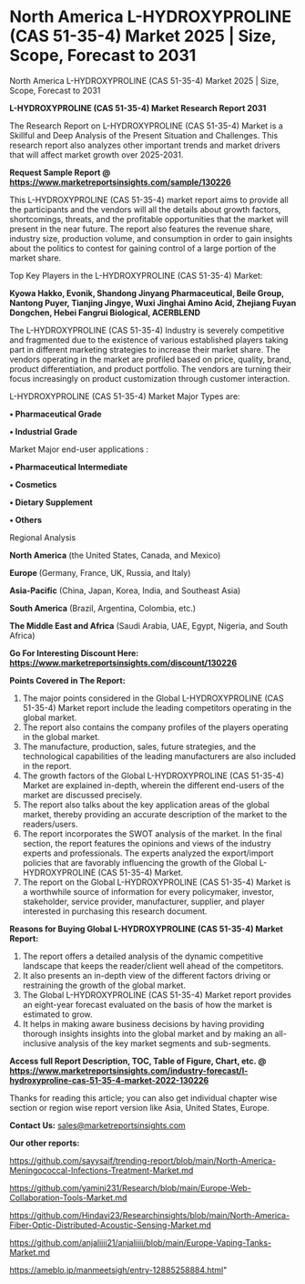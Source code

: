 # North America L-HYDROXYPROLINE (CAS 51-35-4) Market 2025 | Size, Scope, Forecast to 2031
North America L-HYDROXYPROLINE (CAS 51-35-4) Market 2025 | Size, Scope, Forecast to 2031

<strong>L-HYDROXYPROLINE (CAS 51-35-4) Market Research Report 2031</strong>

The Research Report on L-HYDROXYPROLINE (CAS 51-35-4) Market is a Skillful and Deep Analysis of the Present Situation and Challenges. This research report also analyzes other important trends and market drivers that will affect market growth over 2025-2031.

<strong>Request Sample Report @ <a href=https://www.marketreportsinsights.com/sample/130226>https://www.marketreportsinsights.com/sample/130226</a></strong>

This L-HYDROXYPROLINE (CAS 51-35-4) market report aims to provide all the participants and the vendors will all the details about growth factors, shortcomings, threats, and the profitable opportunities that the market will present in the near future. The report also features the revenue share, industry size, production volume, and consumption in order to gain insights about the politics to contest for gaining control of a large portion of the market share.

Top Key Players in the L-HYDROXYPROLINE (CAS 51-35-4) Market:

<strong>Kyowa Hakko, Evonik, Shandong Jinyang Pharmaceutical, Beile Group, Nantong Puyer, Tianjing Jingye, Wuxi Jinghai Amino Acid, Zhejiang Fuyan Dongchen, Hebei Fangrui Biological, ACERBLEND</strong>

The L-HYDROXYPROLINE (CAS 51-35-4) Industry is severely competitive and fragmented due to the existence of various established players taking part in different marketing strategies to increase their market share. The vendors operating in the market are profiled based on price, quality, brand, product differentiation, and product portfolio. The vendors are turning their focus increasingly on product customization through customer interaction.

L-HYDROXYPROLINE (CAS 51-35-4) Market Major Types are:

<strong>• Pharmaceutical Grade

• Industrial Grade</strong>

Market Major end-user applications :

<strong>• Pharmaceutical Intermediate

• Cosmetics

• Dietary Supplement

• Others</strong>

Regional Analysis

</u><strong><b>North America</b></strong> (the United States, Canada, and Mexico)

<strong><b>Europe </b></strong>(Germany, France, UK, Russia, and Italy)

<strong><b>Asia-Pacific</b></strong> (China, Japan, Korea, India, and Southeast Asia)

<strong><b>South America</b></strong> (Brazil, Argentina, Colombia, etc.)

<strong><b>The Middle East and Africa</b></strong> (Saudi Arabia, UAE, Egypt, Nigeria, and South Africa)

<strong>Go For Interesting Discount Here: <a href=https://www.marketreportsinsights.com/discount/130226>https://www.marketreportsinsights.com/discount/130226</a></strong>

<strong>Points Covered in The Report:</strong>
<ol>
  <li>The major points considered in the Global L-HYDROXYPROLINE (CAS 51-35-4) Market report include the leading competitors operating in the global market.</li>
  <li>The report also contains the company profiles of the players operating in the global market.</li>
  <li>The manufacture, production, sales, future strategies, and the technological capabilities of the leading manufacturers are also included in the report.</li>
  <li>The growth factors of the Global L-HYDROXYPROLINE (CAS 51-35-4) Market are explained in-depth, wherein the different end-users of the market are discussed precisely.</li>
  <li>The report also talks about the key application areas of the global market, thereby providing an accurate description of the market to the readers/users.</li>
  <li>The report incorporates the SWOT analysis of the market. In the final section, the report features the opinions and views of the industry experts and professionals. The experts analyzed the export/import policies that are favorably influencing the growth of the Global L-HYDROXYPROLINE (CAS 51-35-4) Market.</li>
  <li>The report on the Global L-HYDROXYPROLINE (CAS 51-35-4) Market is a worthwhile source of information for every policymaker, investor, stakeholder, service provider, manufacturer, supplier, and player interested in purchasing this research document.</li>
</ol>
<strong>Reasons for Buying Global L-HYDROXYPROLINE (CAS 51-35-4) Market Report:</strong>

<ol>
  <li>The report offers a detailed analysis of the dynamic competitive landscape that keeps the reader/client well ahead of the competitors.</li>
  <li>It also presents an in-depth view of the different factors driving or restraining the growth of the global market.</li>
  <li>The Global L-HYDROXYPROLINE (CAS 51-35-4) Market report provides an eight-year forecast evaluated on the basis of how the market is estimated to grow.</li>
  <li>It helps in making aware business decisions by having providing thorough insights insights into the global market and by making an all-inclusive analysis of the key market segments and sub-segments.</li>
</ol>
<strong>Access full Report Description, TOC, Table of Figure, Chart, etc. @ <a href=https://www.marketreportsinsights.com/industry-forecast/l-hydroxyproline-cas-51-35-4-market-2022-130226>https://www.marketreportsinsights.com/industry-forecast/l-hydroxyproline-cas-51-35-4-market-2022-130226</a></strong>


Thanks for reading this article; you can also get individual chapter wise section or region wise report version like Asia, United States, Europe.

<strong>Contact Us:</strong>
sales@marketreportsinsights.com

<strong>Our other reports:</strong>

<a href=https://github.com/sayysaif/trending-report/blob/main/North-America-Meningococcal-Infections-Treatment-Market.md>https://github.com/sayysaif/trending-report/blob/main/North-America-Meningococcal-Infections-Treatment-Market.md</a>

<a href=https://github.com/yamini231/Research/blob/main/Europe-Web-Collaboration-Tools-Market.md>https://github.com/yamini231/Research/blob/main/Europe-Web-Collaboration-Tools-Market.md</a>

<a href=https://github.com/Hindavi23/Researchinsights/blob/main/North-America-Fiber-Optic-Distributed-Acoustic-Sensing-Market.md>https://github.com/Hindavi23/Researchinsights/blob/main/North-America-Fiber-Optic-Distributed-Acoustic-Sensing-Market.md</a>

<a href=https://github.com/anjaliiii21/anjaliiii/blob/main/Europe-Vaping-Tanks-Market.md>https://github.com/anjaliiii21/anjaliiii/blob/main/Europe-Vaping-Tanks-Market.md</a>

<a href=https://ameblo.jp/manmeetsigh/entry-12885258884.html>https://ameblo.jp/manmeetsigh/entry-12885258884.html</a>"
